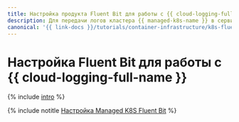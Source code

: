 ```yaml
---
title: Настройка продукта Fluent Bit для работы с {{ cloud-logging-full-name }}
description: Для передачи логов кластера {{ managed-k8s-name }} в сервис {{ cloud-logging-name }} используется модуль Fluent Bit plugin for {{ cloud-logging-full-name }}.
canonical: '{{ link-docs }}/tutorials/container-infrastructure/k8s-fluent-bit-logging'
---
```


# Настройка Fluent Bit для работы с {{ cloud-logging-full-name }}


{% include [intro](../../_tutorials/_tutorials_includes/fluent-bit-logging/intro.md) %}

{% include notitle [Настройка Managed K8S Fluent Bit](../../_tutorials/containers/config-k8s-fluent-bit-logging.md) %}
